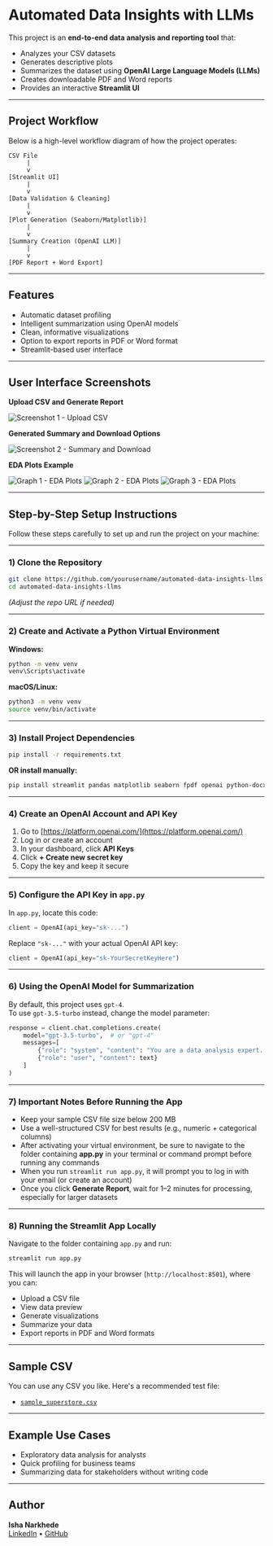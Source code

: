 # Automated Data Insights with LLMs

This project is an **end-to-end data analysis and reporting tool** that:
- Analyzes your CSV datasets
- Generates descriptive plots
- Summarizes the dataset using **OpenAI Large Language Models (LLMs)**
- Creates downloadable PDF and Word reports
- Provides an interactive **Streamlit UI**

---

## Project Workflow

Below is a high-level workflow diagram of how the project operates:

```
CSV File  
     |  
     v  
[Streamlit UI]  
     |  
     v  
[Data Validation & Cleaning]  
     |  
     v  
[Plot Generation (Seaborn/Matplotlib)]  
     |  
     v  
[Summary Creation (OpenAI LLM)]  
     |  
     v  
[PDF Report + Word Export]
```

---

## Features

- Automatic dataset profiling  
- Intelligent summarization using OpenAI models  
- Clean, informative visualizations  
- Option to export reports in PDF or Word format  
- Streamlit-based user interface

---

## User Interface Screenshots

**Upload CSV and Generate Report**

![Screenshot 1 - Upload CSV](SS1.png)

**Generated Summary and Download Options**

![Screenshot 2 - Summary and Download](SS2.png)

**EDA Plots Example**

![Graph 1 - EDA Plots](graph1.png)
![Graph 2 - EDA Plots](graph2.png)
![Graph 3 - EDA Plots](graph3.png)

---

## Step-by-Step Setup Instructions

Follow these steps carefully to set up and run the project on your machine:

---

### 1) Clone the Repository

```bash
git clone https://github.com/yourusername/automated-data-insights-llms.git
cd automated-data-insights-llms
```

*(Adjust the repo URL if needed)*

---

### 2) Create and Activate a Python Virtual Environment

**Windows:**
```bash
python -m venv venv
venv\Scripts\activate
```

**macOS/Linux:**
```bash
python3 -m venv venv
source venv/bin/activate
```

---

### 3) Install Project Dependencies

```bash
pip install -r requirements.txt
```

**OR install manually:**

```bash
pip install streamlit pandas matplotlib seaborn fpdf openai python-docx
```

---

### 4) Create an OpenAI Account and API Key

1. Go to [https://platform.openai.com/](https://platform.openai.com/)
2. Log in or create an account
3. In your dashboard, click **API Keys**
4. Click **+ Create new secret key**
5. Copy the key and keep it secure

---

### 5) Configure the API Key in `app.py`

In `app.py`, locate this code:

```python
client = OpenAI(api_key="sk-...")
```

Replace `"sk-..."` with your actual OpenAI API key:

```python
client = OpenAI(api_key="sk-YourSecretKeyHere")
```

---

### 6) Using the OpenAI Model for Summarization

By default, this project uses `gpt-4`.  
To use `gpt-3.5-turbo` instead, change the model parameter:

```python
response = client.chat.completions.create(
    model="gpt-3.5-turbo",  # or "gpt-4"
    messages=[
        {"role": "system", "content": "You are a data analysis expert. Summarize this dataset in a clear and insightful way."},
        {"role": "user", "content": text}
    ]
)
```

---

### 7) Important Notes Before Running the App

- Keep your sample CSV file size below 200 MB  
- Use a well-structured CSV for best results (e.g., numeric + categorical columns)  
- After activating your virtual environment, be sure to navigate to the folder containing **app.py** in your terminal or command prompt before running any commands 
- When you run `streamlit run app.py`, it will prompt you to log in with your email (or create an account)  
- Once you click **Generate Report**, wait for 1–2 minutes for processing, especially for larger datasets

---

### 8) Running the Streamlit App Locally

Navigate to the folder containing `app.py` and run:

```bash
streamlit run app.py
```

This will launch the app in your browser (`http://localhost:8501`), where you can:
- Upload a CSV file
- View data preview
- Generate visualizations
- Summarize your data
- Export reports in PDF and Word formats

---

## Sample CSV

You can use any CSV you like. Here's a recommended test file:
- [`sample_superstore.csv`](https://www.kaggle.com/datasets/vivek468/superstore-dataset-final)

---

## Example Use Cases

- Exploratory data analysis for analysts  
- Quick profiling for business teams  
- Summarizing data for stakeholders without writing code  

---

## Author

**Isha Narkhede**  
[LinkedIn](https://www.linkedin.com/in/isha-narkhede/) • [GitHub](https://github.com/Isha2605)

